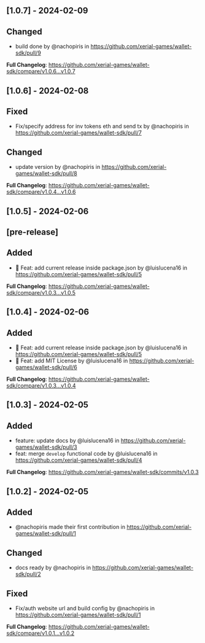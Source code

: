 ## [1.0.7] - 2024-02-09
## Changed
* build done by @nachopiris in https://github.com/xerial-games/wallet-sdk/pull/9

**Full Changelog**: https://github.com/xerial-games/wallet-sdk/compare/v1.0.6...v1.0.7

## [1.0.6] - 2024-02-08
## Fixed
* Fix/specify address for inv tokens eth and send tx by @nachopiris in https://github.com/xerial-games/wallet-sdk/pull/7

## Changed
* update version by @nachopiris in https://github.com/xerial-games/wallet-sdk/pull/8

**Full Changelog**: https://github.com/xerial-games/wallet-sdk/compare/v1.0.4...v1.0.6

## [1.0.5] - 2024-02-06
## [pre-release]
## Added
* 🔖 Feat: add current release inside package.json by @luislucena16 in https://github.com/xerial-games/wallet-sdk/pull/5

**Full Changelog**: https://github.com/xerial-games/wallet-sdk/compare/v1.0.3...v1.0.5

## [1.0.4] - 2024-02-06
## Added
* 🔖 Feat: add current release inside package.json by @luislucena16 in https://github.com/xerial-games/wallet-sdk/pull/5
* 📄 Feat: add MIT License by @luislucena16 in https://github.com/xerial-games/wallet-sdk/pull/6

**Full Changelog**: https://github.com/xerial-games/wallet-sdk/compare/v1.0.3...v1.0.4

## [1.0.3] - 2024-02-05
## Added
* feature: update docs by @luislucena16 in https://github.com/xerial-games/wallet-sdk/pull/3
* feat: merge `develop` functional code by @luislucena16 in https://github.com/xerial-games/wallet-sdk/pull/4

**Full Changelog**: https://github.com/xerial-games/wallet-sdk/commits/v1.0.3

## [1.0.2] - 2024-02-05
## Added
* @nachopiris made their first contribution in https://github.com/xerial-games/wallet-sdk/pull/1

## Changed
* docs ready by @nachopiris in https://github.com/xerial-games/wallet-sdk/pull/2

## Fixed
* Fix/auth website url and build config by @nachopiris in https://github.com/xerial-games/wallet-sdk/pull/1

**Full Changelog**: https://github.com/xerial-games/wallet-sdk/compare/v1.0.1...v1.0.2